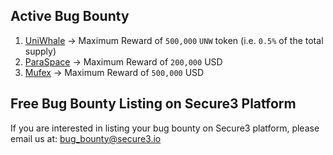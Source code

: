 ## Active Bug Bounty
1. [UniWhale](./UniWhale.md) -> Maximum Reward of `500,000` `UNW` token (i.e. `0.5%` of the total supply)
2. [ParaSpace](./ParaSpace.md) -> Maximum Reward of `200,000` USD
3. [Mufex](./Mufex.md) -> Maximum Reward of `500,000` USD 


## Free Bug Bounty Listing on Secure3 Platform

If you are interested in listing your bug bounty on Secure3 platform, please email us at: [bug_bounty@secure3.io](mailto:bug_bounty@secure3.io)
